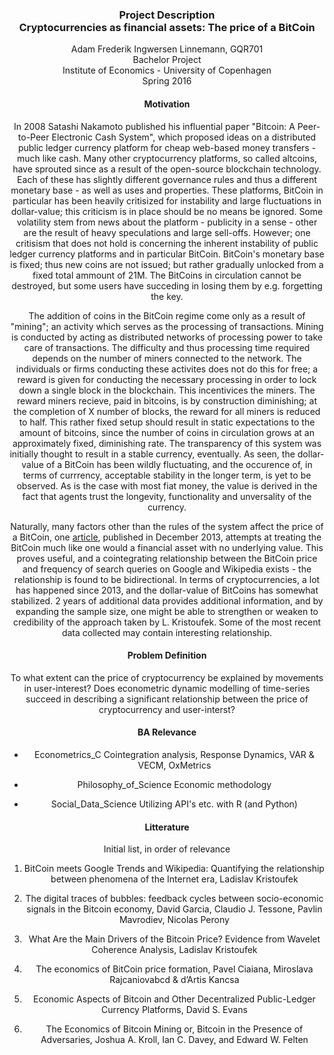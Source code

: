 <h3><center>Project Description <br>Cryptocurrencies as financial assets: The price of a BitCoin</br></center></h3>

<center>Adam Frederik Ingwersen Linnemann, GQR701</center>

<center>Bachelor Project</center>
<center>Institute of Economics - University of Copenhagen</h4>
<center>Spring 2016</center>

<h4>Motivation</h4>

In 2008 Satashi Nakamoto published his influential paper "Bitcoin: A Peer-to-Peer Electronic Cash System", which proposed ideas on a distributed public ledger currency platform for cheap web-based money transfers - much like cash. Many other cryptocurrency platforms, so called altcoins, have sprouted since as a result of the open-source blockchain technology. Each of these has slightly different governance rules and thus a different monetary base - as well as uses and properties. These platforms, BitCoin in particular has been heavily critisized for instability and large fluctuations in dollar-value; this criticism is in place should be no means be ignored. Some volatility stem from news about the platform - publicity in a sense - other are the result of heavy speculations and large sell-offs. However; one critisism that does not hold is concerning the inherent instability of public ledger currency platforms and in particular BitCoin. BitCoin's monetary base is fixed; thus new coins are not issued; but rather gradually unlocked from a fixed total ammount of 21M. The BitCoins in circulation cannot be destroyed, but some users have succeding in losing them by e.g. forgetting the key.    

The addition of coins in the BitCoin regime come only as a result of "mining"; an activity which serves as the processing of transactions. Mining is conducted by acting as distributed networks of processing power to take care of transactions. The difficulty and thus processing time required depends on the number of miners connected to the network. The individuals or firms conducting these activites does not do this for free; a reward is given for conducting the necessary processing in order to lock down a single block in the blockchain. This incentivices the miners. The reward miners recieve, paid in bitcoins, is by construction diminishing; at the completion of X number of blocks, the reward for all miners is reduced to half. This rather fixed setup should result in static expectations to the amount of bitcoins, since the number of coins in circulation grows at an approximately fixed, diminishing rate. The transparency of this system was initially thought to result in a stable currency, eventually. As seen, the dollar-value of a BitCoin has been wildly fluctuating, and the occurence of, in terms of currrency, acceptable stability in the longer term, is yet to be observed. As is the case with most fiat money, the value is derived in the fact that agents trust the longevity, functionality and unversality of the currency.    

Naturally, many factors other than the rules of the system affect the price of a BitCoin, one [article](http://www.nature.com/articles/srep03415), published in December 2013, attempts at treating the BitCoin much like one would a financial asset with no underlying value. This proves useful, and a cointegrating relationship between the BitCoin price and frequency of search queries on Google and Wikipedia exists - the relationship is found to be bidirectional. In terms of cryptocurrencies, a lot has happened since 2013, and the dollar-value of BitCoins has somewhat stabilized. 2 years of additional data provides additional information, and by expanding the sample size, one might be able to strengthen or weaken to credibility of the approach taken by L. Kristoufek. Some of the most recent data collected may contain interesting relationship.

<h4>Problem Definition</h4>

To what extent can the price of cryptocurrency be explained by movements in user-interest? Does econometric dynamic modelling of time-series succeed in describing a significant relationship between the price of cryptocurrency and user-interst?

<h4>BA Relevance</h4>

  * Econometrics_C Cointegration analysis, Response Dynamics, VAR & VECM, OxMetrics

  * Philosophy_of_Science Economic methodology

  * Social_Data_Science Utilizing API's etc. with R (and Python)

<h4>Litterature</h4>

Initial list, in order of relevance

1. BitCoin meets Google Trends and Wikipedia: Quantifying the relationship between phenomena of the Internet era, Ladislav Kristoufek 

2. The digital traces of bubbles: feedback cycles between socio-economic signals in the Bitcoin economy, David Garcia, Claudio J. Tessone, Pavlin Mavrodiev, Nicolas Perony

3. What Are the Main Drivers of the Bitcoin Price? Evidence from Wavelet Coherence Analysis, Ladislav Kristoufek

4. The economics of BitCoin price formation, Pavel Ciaiana, Miroslava Rajcaniovabcd & d’Artis Kancsa

5. Economic Aspects of Bitcoin and Other Decentralized Public-Ledger Currency Platforms, David S. Evans 

6. The Economics of Bitcoin Mining or, Bitcoin in the Presence of Adversaries, Joshua A. Kroll, Ian C. Davey, and Edward W. Felten

